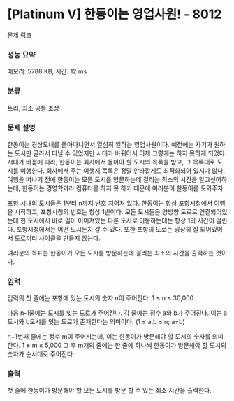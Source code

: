 # [Platinum V] 한동이는 영업사원! - 8012 

[문제 링크](https://www.acmicpc.net/problem/8012) 

### 성능 요약

메모리: 5788 KB, 시간: 12 ms

### 분류

트리, 최소 공통 조상

### 문제 설명

<p>한동이는 경상도내를 돌아다니면서 열심히 일하는 영업사원이다. 예전에는 자기가 원하는 도시만 골라서 다닐 수 있었지만 시대가 바뀌어서 이제 그렇게는 하지 못하게 되었다. 시대가 바뀜에 따라, 한동이는 회사에서 돌아야 할 도시의 목록을 받고, 그 목록대로 도시를 여행한다. 회사에서 주는 여행지 목록은 정말 안타깝게도 최적화되어 있지가 않다. 여행을 떠나기 전에 한동이는 모든 도시를 방문하는데 걸리는 최소의 시간을 알고싶어하는데, 한동이는 경영학과라 컴퓨터를 하지 못 하기 때문에 여러분이 한동이를 도와주자.</p>

<p>포항 시내의 도시들은 1부터 n까지 번호 지어져 있다. 한동이는 항상 포항시청에서 여행을 시작하고, 포항시청의 번호는 항상 1번이다. 모든 도시들은 양방향 도로로 연결되어있는데 한 도시에서 바로 길이 이어져있는 다른 도시로 이동하는데는 항상 1의 시간이 걸린다. 포항시청에서는 어떤 도시든지 갈 수 있다. 또한 포항의 도로는 굉장히 잘 되어있어서 도로끼리 사이클을 만들지 않는다.</p>

<p>여러분의 목표는 한동이가 모든 도시를 방문하는데 걸리는 최소의 시간을 출력하는 것이다.</p>

### 입력 

 <p>입력의 첫 줄에는 포항에 있는 도시의 숫자 n이 주어진다. 1 ≤ n ≤ 30,000. </p>

<p>다음 n-1줄에는 도시를 잇는 도로가 주어진다. 각 줄에는 정수 a와 b가 주어진다. 이는 a도시와 b도시를 잇는 도로가 존재한다는 의미이다. (1 ≤ a,b ≤ n; a≠b)</p>

<p>n+1번째 줄에는 정수 m이 주어지는데, 이는 한동이가 방문해야 할 도시의 숫자를 의미한다. 1 ≤ m ≤ 5,000 그 후 m개의 줄에는 한 줄에 하나씩 한동이가 방문해야 할 도시의 숫자가 순서대로 주어진다.</p>

### 출력 

 <p>첫 줄에 한동이가 방문해야 할 모든 도시를 방문 할 수 있는 최소 시간을 출력한다.</p>

